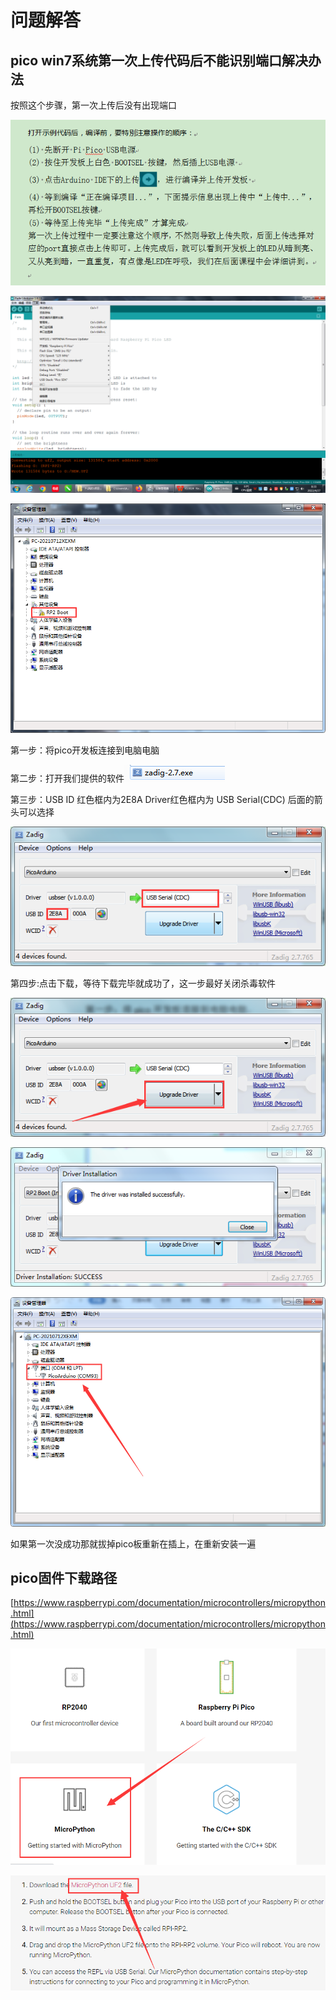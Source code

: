# 问题解答


## pico win7系统第一次上传代码后不能识别端口解决办法

按照这个步骤，第一次上传后没有出现端口

![](media/3715b75c824280b07dc0568fdedca964.png)

![](media/b6f0ac87b81a6ec34cdcd54bcb3db362.png)

![](media/81021f89867ba10261afd4096c011ef0.png)

第一步：将pico开发板连接到电脑电脑

第二步：打开我们提供的软件![](media/8889da7865cde9b002bbebb5d86048f0.png)

第三步：USB ID 红色框内为2E8A Driver红色框内为 USB Serial(CDC) 后面的箭头可以选择

![](media/b2c0879c8fca217bdf75382b4c55c815.png)

第四步:点击下载，等待下载完毕就成功了，这一步最好关闭杀毒软件

![](media/2f2da365b2482bf7b209c27daaa4dc10.png)

![](media/80fc5facdb85259d5fe65677a29fe08e.png)

![](media/3535406eceac5bfde10d66a53c58c1b3.png)

如果第一次没成功那就拔掉pico板重新在插上，在重新安装一遍




## pico固件下载路径

[https://www.raspberrypi.com/documentation/microcontrollers/micropython.html](https://www.raspberrypi.com/documentation/microcontrollers/micropython.html)

![](media/d7063eec13e573dbd9c595ff428e02b9.png)

![](media/e754770cb31f1fcfe5273230a5b100c6.png)














